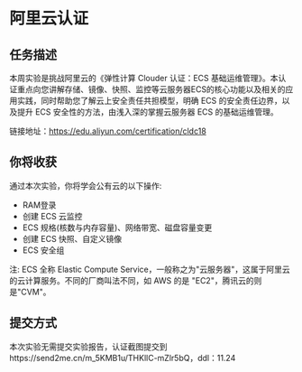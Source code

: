 # 阿里云认证

## 任务描述

本周实验是挑战阿里云的《弹性计算 Clouder 认证：ECS 基础运维管理》。本认证重点向您讲解存储、镜像、快照、监控等云服务器ECS的核心功能以及相关的应用实践，同时帮助您了解云上安全责任共担模型，明确 ECS 的安全责任边界，以及提升 ECS 安全性的方法，由浅入深的掌握云服务器 ECS 的基础运维管理。

链接地址：https://edu.aliyun.com/certification/cldc18

## 你将收获

通过本次实验，你将学会公有云的以下操作:

+ RAM登录
+ 创建 ECS 云监控
+ ECS 规格(核数与内存容量)、网络带宽、磁盘容量变更
+ 创建 ECS 快照、自定义镜像
+ ECS 安全组

注: ECS 全称 Elastic Compute Service，一般称之为"云服务器"，这属于阿里云的云计算服务。不同的厂商叫法不同，如 AWS 的是 "EC2"，腾讯云的则是"CVM"。

## 提交方式

本次实验无需提交实验报告，认证截图提交到https://send2me.cn/m_5KMB1u/THKllC-mZlr5bQ，ddl：11.24
